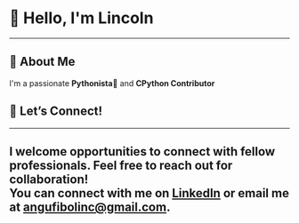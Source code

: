 # 👋 Hello, I'm Lincoln  
---

## 🚀 About Me
I'm a passionate **Pythonista**🐍 and **CPython Contributor**

## 🤝 Let’s Connect!
---
I welcome opportunities to connect with fellow professionals. Feel free to reach out for collaboration!  
You can connect with me on [LinkedIn](https://linkedin.com/in/linc-/) or email me at angufibolinc@gmail.com.
---

